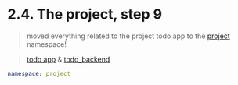 # 2.4. The project, step 9

> moved everything related to the project todo app to the [project](./manifests/) namespace!

> [todo app](.) & [todo_backend](../todo-backend/)

```yaml
namespace: project
```
